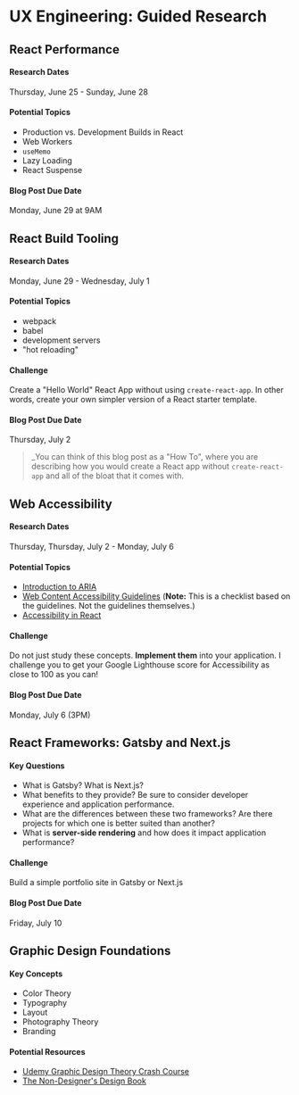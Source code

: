# UX Engineering: Guided Research

## React Performance
#### Research Dates
Thursday, June 25 - Sunday, June 28

#### Potential Topics
* Production vs. Development Builds in React
* Web Workers
* `useMemo`
* Lazy Loading
* React Suspense

#### Blog Post Due Date
Monday, June 29 at 9AM

## React Build Tooling
#### Research Dates
Monday, June 29 - Wednesday, July 1

#### Potential Topics
* webpack
* babel
* development servers
* "hot reloading"

#### Challenge
Create a "Hello World" React App without using `create-react-app`. In other words, create your own simpler version of a React starter template.

#### Blog Post Due Date
Thursday, July 2
> _You can think of this blog post as a "How To", where you are describing how you would create a React app without `create-react-app` and all of the bloat that it comes with.

## Web Accessibility
#### Research Dates
Thursday, Thursday, July 2 - Monday, July 6

#### Potential Topics
* [Introduction to ARIA](https://developers.google.com/web/fundamentals/accessibility/semantics-aria)
* [Web Content Accessibility Guidelines](https://a11yproject.com/checklist/) (**Note:** This is a checklist based on the guidelines. Not the guidelines themselves.)
* [Accessibility in React](https://reactjs.org/docs/accessibility.html)
 
#### Challenge
Do not just study these concepts. **Implement them** into your application. I challenge you to get your Google Lighthouse score for Accessibility as close to 100 as you can!

#### Blog Post Due Date
Monday, July 6 (3PM)

## React Frameworks: Gatsby and Next.js
#### Key Questions
* What is Gatsby? What is Next.js?
* What benefits to they provide? Be sure to consider developer experience and application performance.
* What are the differences between these two frameworks? Are there projects for which one is better suited than another?
* What is **server-side rendering** and how does it impact application performance?

#### Challenge
Build a simple portfolio site in Gatsby or Next.js

#### Blog Post Due Date
Friday, July 10

## Graphic Design Foundations
#### Key Concepts
* Color Theory
* Typography
* Layout
* Photography Theory
* Branding

#### Potential Resources
* [Udemy Graphic Design Theory Crash Course](https://www.udemy.com/course/graphic-design-theory-for-beginners-course/)
* [The Non-Designer's Design Book](https://www.amazon.com/Non-Designers-Design-Book-Non-Designers-ebook-dp-B00PWDFWEE/dp/B00PWDFWEE/ref=mt_other?_encoding=UTF8&me=&qid=1594644760)